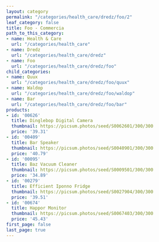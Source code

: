 ```yaml
---
layout: category
permalink: "/categories/health_care/dredz/foo/2"
leaf_category: false
title: Foo - Commercia
path_to_this_category:
- name: Health & Care
  url: "/categories/health_care"
- name: Dredz
  url: "/categories/health_care/dredz"
- name: Foo
  url: "/categories/health_care/dredz/foo"
child_categories:
- name: Quux
  url: "/categories/health_care/dredz/foo/quux"
- name: Waldop
  url: "/categories/health_care/dredz/foo/waldop"
- name: Bar
  url: "/categories/health_care/dredz/foo/bar"
products:
- id: '00626'
  title: Dinglebop Digital Camera
  thumbnail: https://picsum.photos/seed/S0062601/300/300
  price: '39.31'
- id: '00409'
  title: Bar Speaker
  thumbnail: https://picsum.photos/seed/S0040901/300/300
  price: '40.79'
- id: '00095'
  title: Baz Vacuum Cleaner
  thumbnail: https://picsum.photos/seed/S0009501/300/300
  price: '34.89'
- id: '00279'
  title: Efficient Iponno Fridge
  thumbnail: https://picsum.photos/seed/S0027904/300/300
  price: '39.51'
- id: '00674'
  title: Happor Monitor
  thumbnail: https://picsum.photos/seed/S0067403/300/300
  price: '45.43'
first_page: false
last_page: true
---
```

